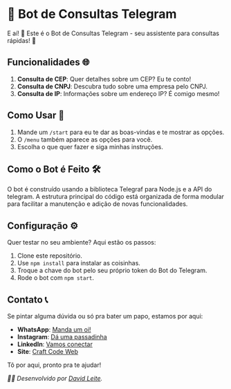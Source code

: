 # 🤖 Bot de Consultas Telegram

E aí! 👋 Este é o Bot de Consultas Telegram - seu assistente para consultas rápidas! 🚀

## Funcionalidades 🌐

1. **Consulta de CEP**: Quer detalhes sobre um CEP? Eu te conto!
2. **Consulta de CNPJ**: Descubra tudo sobre uma empresa pelo CNPJ.
3. **Consulta de IP**: Informações sobre um endereço IP? É comigo mesmo!

## Como Usar 🚀

1. Mande um `/start` para eu te dar as boas-vindas e te mostrar as opções.
2. O `/menu` também aparece as opções para você.
3. Escolha o que quer fazer e siga minhas instruções.

## Como o Bot é Feito 🛠️

O bot é construído usando a biblioteca Telegraf para Node.js e a API do telegram. A estrutura principal do código está organizada de forma modular para facilitar a manutenção e adição de novas funcionalidades.

## Configuração ⚙️

Quer testar no seu ambiente? Aqui estão os passos:

1. Clone este repositório.
2. Use `npm install` para instalar as coisinhas.
3. Troque a chave do bot pelo seu próprio token do Bot do Telegram.
4. Rode o bot com `npm start`.

## Contato 📞

Se pintar alguma dúvida ou só pra bater um papo, estamos por aqui:

- **WhatsApp**: [Manda um oi!](https://wa.me/85981272987)
- **Instagram**: [Dá uma passadinha](https://www.instagram.com/craftcodeweb)
- **LinkedIn**: [Vamos conectar](https://www.linkedin.com/in/davidnl-dev)
- **Site**: [Craft Code Web](https://craftcodeweb.com)

Tô por aqui, pronto pra te ajudar!

*👩‍💻 Desenvolvido por [David Leite](https://craftcodeweb.com).*
